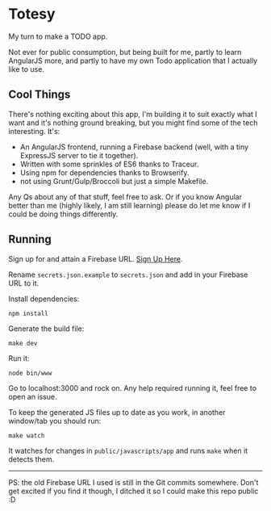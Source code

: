 # Totesy
My turn to make a TODO app.

Not ever for public consumption, but being built for me, partly to learn AngularJS more, and partly to have my own Todo application that I actually like to use.

## Cool Things

There's nothing exciting about this app, I'm building it to suit exactly what I want and it's nothing ground breaking, but you might find some of the tech interesting. It's:

- An AngularJS frontend, running a Firebase backend (well, with a tiny ExpressJS server to tie it together).
- Written with some sprinkles of ES6 thanks to Traceur.
- Using npm for dependencies thanks to Browserify.
- not using Grunt/Gulp/Broccoli but just a simple Makefile.

Any Qs about any of that stuff, feel free to ask. Or if you know Angular better than me (highly likely, I am still learning) please do let me know if I could be doing things differently.

## Running

Sign up for and attain a Firebase URL. [Sign Up Here](https://www.firebase.com/account/#/).

Rename `secrets.json.example` to `secrets.json` and add in your Firebase URL to it.

Install dependencies:

```sh
npm install
```

Generate the build file:

```
make dev
```

Run it:

```
node bin/www
```

Go to localhost:3000 and rock on. Any help required running it, feel free to open an issue.

To keep the generated JS files up to date as you work, in another window/tab you should run:

```
make watch
```

It watches for changes in `public/javascripts/app` and runs `make` when it detects them.

---

PS: the old Firebase URL I used is still in the Git commits somewhere. Don't get excited if you find it though, I ditched it so I could make this repo public :D

